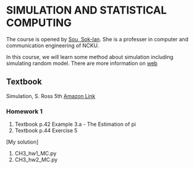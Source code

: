 # SIMULATION AND STATISTICAL COMPUTING
The course is opened by [Sou, Sok-Ian](https://www.ee.ncku.edu.tw/subpage_div/teacher_new_2/index2.php?teacher_id=14). She is a professer in computer and communication engineering of NCKU. 

In this course, we will learn some method about simulation including simulating random model. There are more information on [web](http://class-qry.acad.ncku.edu.tw/syllabus/online_display.php?syear=0107&sem=1&co_no=Q362100&class_code=)

## Textbook
Simulation, S. Ross 5th [Amazon Link](https://www.amazon.com/Simulation-Sheldon-M-Ross/dp/0124158250)

### Homework 1
1. Textbook p.42 Example 3.a - The Estimation of pi
2. Textbook p.44 Exercise 5

[My solution]
1. CH3_hw1_MC.py
2. CH3_hw2_MC.py

